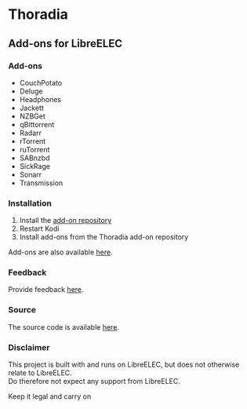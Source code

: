 # Thoradia

## Add-ons for LibreELEC

### Add-ons
- CouchPotato
- Deluge
- Headphones
- Jackett
- NZBGet
- qBittorrent
- Radarr
- rTorrent
- ruTorrent
- SABnzbd
- SickRage
- Sonarr
- Transmission

### Installation
1. Install the [add-on repository](https://raw.githubusercontent.com/thoradia/thoradia/master/service.thoradia.zip "add-on repository")
2. Restart Kodi
3. Install add-ons from the Thoradia add-on repository

Add-ons are also available [here](https://github.com/thoradia/thoradia "add-ons").  

### Feedback
Provide feedback [here](https://github.com/thoradia/LibreELEC.tv/issues "issues").

### Source
The source code is available [here](https://github.com/thoradia/LibreELEC.tv/tree/thoradia/packages/thoradia "source").

### Disclaimer
This project is built with and runs on LibreELEC, but does not otherwise relate to LibreELEC.  
Do therefore not expect any support from LibreELEC.  

Keep it legal and carry on
